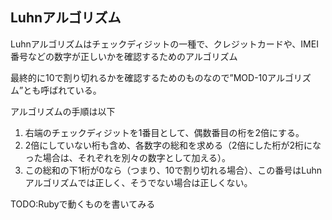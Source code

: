 
## Luhnアルゴリズム

Luhnアルゴリズムはチェックディジットの一種で、クレジットカードや、IMEI番号などの数字が正しいかを確認するためのアルゴリズム

最終的に10で割り切れるかを確認するためのものなので”MOD-10アルゴリズム”とも呼ばれている。

アルゴリズムの手順は以下

1. 右端のチェックディジットを1番目として、偶数番目の桁を2倍にする。
2. 2倍にしていない桁も含め、各数字の総和を求める（2倍にした桁が2桁になった場合は、それぞれを別々の数字として加える）。
3. この総和の下1桁が0なら（つまり、10で割り切れる場合）、この番号はLuhnアルゴリズムでは正しく、そうでない場合は正しくない。

TODO:Rubyで動くものを書いてみる

